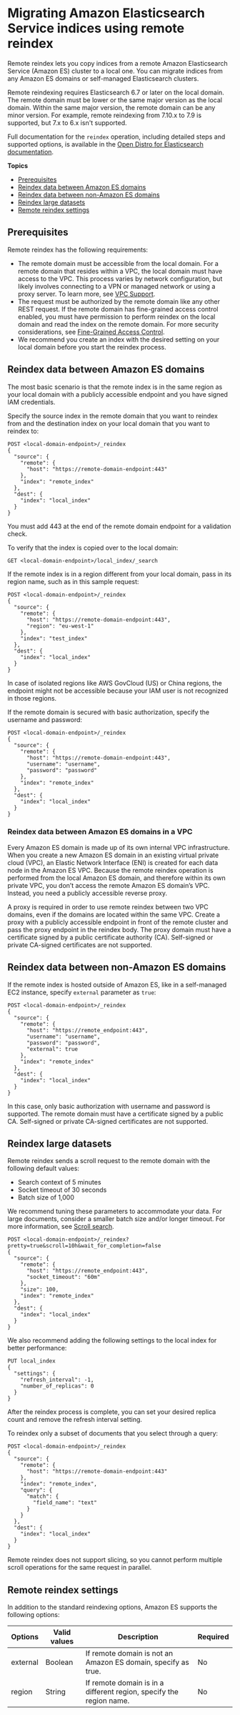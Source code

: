 # Migrating Amazon Elasticsearch Service indices using remote reindex<a name="remote-reindex"></a>

Remote reindex lets you copy indices from a remote Amazon Elasticsearch Service \(Amazon ES\) cluster to a local one\. You can migrate indices from any Amazon ES domains or self\-managed Elasticsearch clusters\.

Remote reindexing requires Elasticsearch 6\.7 or later on the local domain\. The remote domain must be lower or the same major version as the local domain\. Within the same major version, the remote domain can be any minor version\. For example, remote reindexing from 7\.10\.x to 7\.9 is supported, but 7\.x to 6\.x isn't supported\.

Full documentation for the `reindex` operation, including detailed steps and supported options, is available in the [Open Distro for Elasticsearch documentation](https://opendistro.github.io/for-elasticsearch-docs/docs/elasticsearch/reindex-data/)\.

**Topics**
+ [Prerequisites](#remote-reindex-prereq)
+ [Reindex data between Amazon ES domains](#remote-reindex-esdomain)
+ [Reindex data between non\-Amazon ES domains](#remote-reindex-nonesdomain)
+ [Reindex large datasets](#remote-reindex-largedatasets)
+ [Remote reindex settings](#remote-reindex-settings)

## Prerequisites<a name="remote-reindex-prereq"></a>

Remote reindex has the following requirements:
+ The remote domain must be accessible from the local domain\. For a remote domain that resides within a VPC, the local domain must have access to the VPC\. This process varies by network configuration, but likely involves connecting to a VPN or managed network or using a proxy server\. To learn more, see [VPC Support](es-vpc.md)\. 
+ The request must be authorized by the remote domain like any other REST request\. If the remote domain has fine\-grained access control enabled, you must have permission to perform reindex on the local domain and read the index on the remote domain\. For more security considerations, see [Fine\-Grained Access Control](fgac.md)\.
+ We recommend you create an index with the desired setting on your local domain before you start the reindex process\.

## Reindex data between Amazon ES domains<a name="remote-reindex-esdomain"></a>

The most basic scenario is that the remote index is in the same region as your local domain with a publicly accessible endpoint and you have signed IAM credentials\.

Specify the source index in the remote domain that you want to reindex from and the destination index on your local domain that you want to reindex to:

```
POST <local-domain-endpoint>/_reindex
{
  "source": {
    "remote": {
      "host": "https://remote-domain-endpoint:443"
    },
    "index": "remote_index"
  },
  "dest": {
    "index": "local_index"
  }
}
```

You must add 443 at the end of the remote domain endpoint for a validation check\.

To verify that the index is copied over to the local domain:

```
GET <local-domain-endpoint>/local_index/_search
```

If the remote index is in a region different from your local domain, pass in its region name, such as in this sample request:

```
POST <local-domain-endpoint>/_reindex
{
  "source": {
    "remote": {
      "host": "https://remote-domain-endpoint:443",
      "region": "eu-west-1"
    },
    "index": "test_index"
  },
  "dest": {
    "index": "local_index"
  }
}
```

In case of isolated regions like AWS GovCloud \(US\) or China regions, the endpoint might not be accessible because your IAM user is not recognized in those regions\.

If the remote domain is secured with basic authorization, specify the username and password:

```
POST <local-domain-endpoint>/_reindex
{
  "source": {
    "remote": {
      "host": "https://remote-domain-endpoint:443",
      "username": "username",
      "password": "password"
    },
    "index": "remote_index"
  },
  "dest": {
    "index": "local_index"
  }
}
```

### Reindex data between Amazon ES domains in a VPC<a name="remote-reindex-vpc"></a>

Every Amazon ES domain is made up of its own internal VPC infrastructure\. When you create a new Amazon ES domain in an existing virtual private cloud \(VPC\), an Elastic Network Interface \(ENI\) is created for each data node in the Amazon ES VPC\. Because the remote reindex operation is performed from the local Amazon ES domain, and therefore within its own private VPC, you don’t access the remote Amazon ES domain’s VPC\. Instead, you need a publicly accessible reverse proxy\.

A proxy is required in order to use remote reindex between two VPC domains, even if the domains are located within the same VPC\. Create a proxy with a publicly accessible endpoint in front of the remote cluster and pass the proxy endpoint in the reindex body\. The proxy domain must have a certificate signed by a public certificate authority \(CA\)\. Self\-signed or private CA\-signed certificates are not supported\.

## Reindex data between non\-Amazon ES domains<a name="remote-reindex-nonesdomain"></a>

If the remote index is hosted outside of Amazon ES, like in a self\-managed EC2 instance, specify `external` parameter as `true`:

```
POST <local-domain-endpoint>/_reindex
{
  "source": {
    "remote": {
      "host": "https://remote_endpoint:443",
      "username": "username",
      "password": "password",
      "external": true
    },
    "index": "remote_index"
  },
  "dest": {
    "index": "local_index"
  }
}
```

In this case, only basic authorization with username and password is supported\. The remote domain must have a certificate signed by a public CA\. Self\-signed or private CA\-signed certificates are not supported\.

## Reindex large datasets<a name="remote-reindex-largedatasets"></a>

Remote reindex sends a scroll request to the remote domain with the following default values: 
+ Search context of 5 minutes
+ Socket timeout of 30 seconds
+ Batch size of 1,000

We recommend tuning these parameters to accommodate your data\. For large documents, consider a smaller batch size and/or longer timeout\. For more information, see [Scroll search](https://opendistro.github.io/for-elasticsearch-docs/docs/elasticsearch/ux/#scroll-search)\.

```
POST <local-domain-endpoint>/_reindex?pretty=true&scroll=10h&wait_for_completion=false
{
  "source": {
    "remote": {
      "host": "https://remote_endpoint:443",
      "socket_timeout": "60m"
    },
    "size": 100,
    "index": "remote_index"
  },
  "dest": {
    "index": "local_index"
  }
}
```

We also recommend adding the following settings to the local index for better performance:

```
PUT local_index
{
  "settings": {
    "refresh_interval": -1,
    "number_of_replicas": 0
  }
}
```

After the reindex process is complete, you can set your desired replica count and remove the refresh interval setting\.

To reindex only a subset of documents that you select through a query:

```
POST <local-domain-endpoint>/_reindex
{
  "source": {
    "remote": {
      "host": "https://remote-domain-endpoint:443"
    },
    "index": "remote_index",
    "query": {
      "match": {
        "field_name": "text"
      }
    }
  },
  "dest": {
    "index": "local_index"
  }
}
```

Remote reindex does not support slicing, so you cannot perform multiple scroll operations for the same request in parallel\.

## Remote reindex settings<a name="remote-reindex-settings"></a>

In addition to the standard reindexing options, Amazon ES supports the following options:


| Options | Valid values | Description | Required | 
| --- | --- | --- | --- | 
| external | Boolean | If remote domain is not an Amazon ES domain, specify as true\. | No | 
| region | String | If remote domain is in a different region, specify the region name\. | No | 